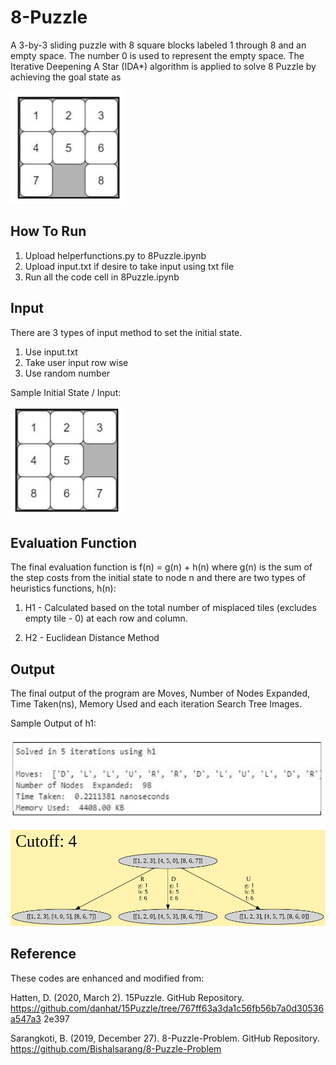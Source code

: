 # 8-Puzzle

A 3-by-3 sliding puzzle with 8 square blocks labeled 1 through 8 and an empty space. The number 0 is used to represent the empty space. The Iterative Deepening A Star (IDA*) algorithm is applied to solve 8 Puzzle by achieving the goal state as

![goal state](https://github.com/wantenglim/8-Puzzle/blob/main/Images/Goal%20State.png)

## How To Run
1. Upload helperfunctions.py to 8Puzzle.ipynb
2. Upload input.txt if desire to take input using txt file
3. Run all the code cell in 8Puzzle.ipynb

## Input
There are 3 types of input method to set the initial state.

1. Use input.txt
2. Take user input row wise
3. Use random number

Sample Initial State / Input:

![initial state](https://github.com/wantenglim/8-Puzzle/blob/main/Images/Initial%20State.png)

## Evaluation Function
The final evaluation function is f(n) = g(n) + h(n) where g(n) is the sum of the step costs from the initial state to node n and there are two types of heuristics functions, h(n):

1. H1 - Calculated based on the total number of misplaced tiles (excludes empty tile - 0) at each row and column.

2. H2 - Euclidean Distance Method

## Output
The final output of the program are Moves, Number of Nodes Expanded, Time Taken(ns), Memory Used and each iteration Search Tree Images.

Sample Output of h1:

![h1 Result](https://github.com/wantenglim/8-Puzzle/blob/main/Images/h1%20Result.png)

![h1 Search Tree Iteration 1](https://github.com/wantenglim/8-Puzzle/blob/main/Search%20Tree%20Images/h1/h1Iteration1.png)

## Reference
These codes are enhanced and modified from:

Hatten, D. (2020, March 2). 15Puzzle. GitHub Repository.
https://github.com/danhat/15Puzzle/tree/767ff63a3da1c56fb56b7a0d30536a547a3
2e397

Sarangkoti, B. (2019, December 27). 8-Puzzle-Problem. GitHub Repository.
https://github.com/Bishalsarang/8-Puzzle-Problem